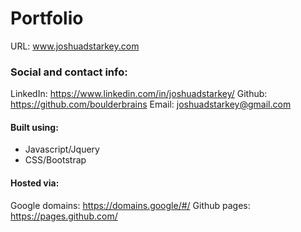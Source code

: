 # Portfolio
URL: www.joshuadstarkey.com

### Social and contact info: 
LinkedIn: https://www.linkedin.com/in/joshuadstarkey/
Github: https://github.com/boulderbrains
Email: joshuadstarkey@gmail.com


#### Built using: 
- Javascript/Jquery
- CSS/Bootstrap

#### Hosted via:
Google domains: https://domains.google/#/
Github pages: https://pages.github.com/
